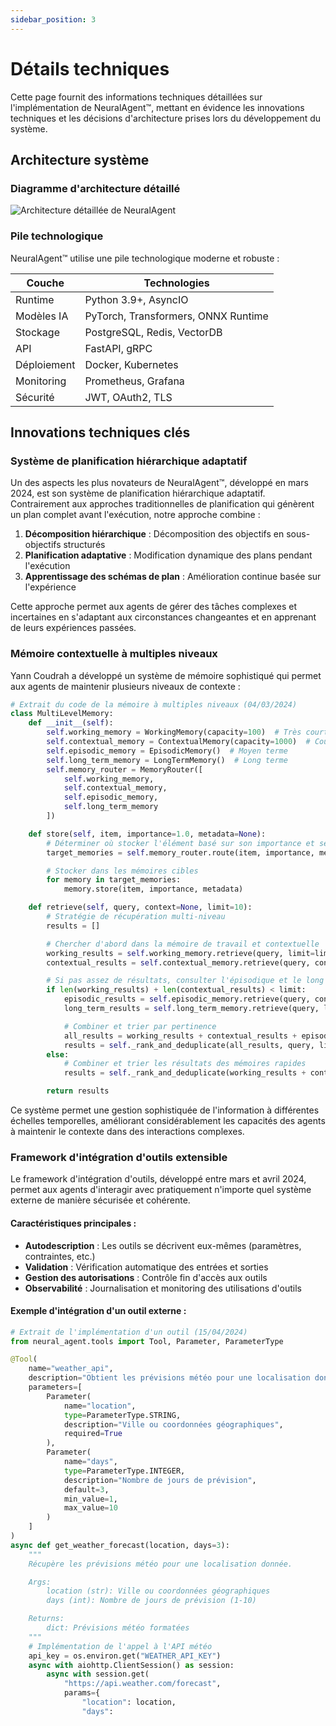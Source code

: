 ```yaml
---
sidebar_position: 3
---
```


# Détails techniques

Cette page fournit des informations techniques détaillées sur l'implémentation de NeuralAgent™, mettant en évidence les innovations techniques et les décisions d'architecture prises lors du développement du système.

## Architecture système

### Diagramme d'architecture détaillé

![Architecture détaillée de NeuralAgent](https://placeholder-for-architecture-diagram.com/detailed-architecture.png)

### Pile technologique

NeuralAgent™ utilise une pile technologique moderne et robuste :

| Couche      | Technologies                        |
| ----------- | ----------------------------------- |
| Runtime     | Python 3.9+, AsyncIO                |
| Modèles IA  | PyTorch, Transformers, ONNX Runtime |
| Stockage    | PostgreSQL, Redis, VectorDB         |
| API         | FastAPI, gRPC                       |
| Déploiement | Docker, Kubernetes                  |
| Monitoring  | Prometheus, Grafana                 |
| Sécurité    | JWT, OAuth2, TLS                    |

## Innovations techniques clés

### Système de planification hiérarchique adaptatif

Un des aspects les plus novateurs de NeuralAgent™, développé en mars 2024, est son système de planification hiérarchique adaptatif. Contrairement aux approches traditionnelles de planification qui génèrent un plan complet avant l'exécution, notre approche combine :

1. **Décomposition hiérarchique** : Décomposition des objectifs en sous-objectifs structurés
2. **Planification adaptative** : Modification dynamique des plans pendant l'exécution
3. **Apprentissage des schémas de plan** : Amélioration continue basée sur l'expérience

Cette approche permet aux agents de gérer des tâches complexes et incertaines en s'adaptant aux circonstances changeantes et en apprenant de leurs expériences passées.

### Mémoire contextuelle à multiples niveaux

Yann Coudrah a développé un système de mémoire sophistiqué qui permet aux agents de maintenir plusieurs niveaux de contexte :

```python
# Extrait du code de la mémoire à multiples niveaux (04/03/2024)
class MultiLevelMemory:
    def __init__(self):
        self.working_memory = WorkingMemory(capacity=100)  # Très court terme
        self.contextual_memory = ContextualMemory(capacity=1000)  # Court terme
        self.episodic_memory = EpisodicMemory()  # Moyen terme
        self.long_term_memory = LongTermMemory()  # Long terme
        self.memory_router = MemoryRouter([
            self.working_memory,
            self.contextual_memory,
            self.episodic_memory,
            self.long_term_memory
        ])

    def store(self, item, importance=1.0, metadata=None):
        # Déterminer où stocker l'élément basé sur son importance et ses métadonnées
        target_memories = self.memory_router.route(item, importance, metadata)

        # Stocker dans les mémoires cibles
        for memory in target_memories:
            memory.store(item, importance, metadata)

    def retrieve(self, query, context=None, limit=10):
        # Stratégie de récupération multi-niveau
        results = []

        # Chercher d'abord dans la mémoire de travail et contextuelle
        working_results = self.working_memory.retrieve(query, limit=limit)
        contextual_results = self.contextual_memory.retrieve(query, context, limit=limit)

        # Si pas assez de résultats, consulter l'épisodique et le long terme
        if len(working_results) + len(contextual_results) < limit:
            episodic_results = self.episodic_memory.retrieve(query, context, limit=limit)
            long_term_results = self.long_term_memory.retrieve(query, limit=limit)

            # Combiner et trier par pertinence
            all_results = working_results + contextual_results + episodic_results + long_term_results
            results = self._rank_and_deduplicate(all_results, query, limit)
        else:
            # Combiner et trier les résultats des mémoires rapides
            results = self._rank_and_deduplicate(working_results + contextual_results, query, limit)

        return results
```

Ce système permet une gestion sophistiquée de l'information à différentes échelles temporelles, améliorant considérablement les capacités des agents à maintenir le contexte dans des interactions complexes.

### Framework d'intégration d'outils extensible

Le framework d'intégration d'outils, développé entre mars et avril 2024, permet aux agents d'interagir avec pratiquement n'importe quel système externe de manière sécurisée et cohérente.

#### Caractéristiques principales :

-   **Autodescription** : Les outils se décrivent eux-mêmes (paramètres, contraintes, etc.)
-   **Validation** : Vérification automatique des entrées et sorties
-   **Gestion des autorisations** : Contrôle fin d'accès aux outils
-   **Observabilité** : Journalisation et monitoring des utilisations d'outils

#### Exemple d'intégration d'un outil externe :

```python
# Extrait de l'implémentation d'un outil (15/04/2024)
from neural_agent.tools import Tool, Parameter, ParameterType

@Tool(
    name="weather_api",
    description="Obtient les prévisions météo pour une localisation donnée",
    parameters=[
        Parameter(
            name="location",
            type=ParameterType.STRING,
            description="Ville ou coordonnées géographiques",
            required=True
        ),
        Parameter(
            name="days",
            type=ParameterType.INTEGER,
            description="Nombre de jours de prévision",
            default=3,
            min_value=1,
            max_value=10
        )
    ]
)
async def get_weather_forecast(location, days=3):
    """
    Récupère les prévisions météo pour une localisation donnée.

    Args:
        location (str): Ville ou coordonnées géographiques
        days (int): Nombre de jours de prévision (1-10)

    Returns:
        dict: Prévisions météo formatées
    """
    # Implémentation de l'appel à l'API météo
    api_key = os.environ.get("WEATHER_API_KEY")
    async with aiohttp.ClientSession() as session:
        async with session.get(
            "https://api.weather.com/forecast",
            params={
                "location": location,
                "days":
```

